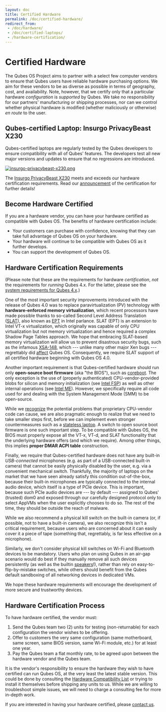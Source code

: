 ```yaml
---
layout: doc
title: Certified Hardware
permalink: /doc/certified-hardware/
redirect_from:
 - /doc/hardware/
 - /doc/certified-laptops/
 - /hardware-certification/
---
```


# Certified Hardware

The Qubes OS Project aims to partner with a select few computer vendors to ensure that Qubes users have reliable hardware purchasing options.
We aim for these vendors to be as diverse as possible in terms of geography, cost, and availability.
Note, however, that we certify only that a particular hardware *configuration* is *supported* by Qubes.
We take no responsibility for our partners' manufacturing or shipping processes, nor can we control whether physical hardware is modified (whether maliciously or otherwise) *en route* to the user.


## Qubes-certified Laptop: Insurgo PrivacyBeast X230

Qubes-certified laptops are regularly tested by the Qubes developers to ensure compatibility with all of Qubes' features.
The developers test all new major versions and updates to ensure that no regressions are introduced.

[![insurgo-privacybeast-x230.png](/attachment/site/insurgo-privacybeast-x230.png)](/attachment/site/insurgo-privacybeast-x230.png)

The [Insurgo PrivacyBeast X230] meets and exceeds our hardware certification requirements.
Read our [announcement][privacybeast announcement] of the certification for further details!


## Become Hardware Certified

If you are a hardware vendor, you can have your hardware certified as compatible with Qubes OS.
The benefits of hardware certification include:

* Your customers can purchase with confidence, knowing that they can take full advantage of Qubes OS on your hardware.
* Your hardware will continue to be compatible with Qubes OS as it further develops.
* You can support the development of Qubes OS.


## Hardware Certification Requirements

(Please note that these are the requirements for hardware *certification*, *not* the requirements for *running* Qubes 4.x.
For the latter, please see the [system requirements for Qubes 4.x].)

One of the most important security improvements introduced with the release of Qubes 4.0 was to replace paravirtualization (PV) technology with **hardware-enforced memory virtualization**, which recent processors have made possible thanks to so-called Second Level Address Translation ([SLAT]), also known as [EPT][EPT-enabled CPUs] in Intel parlance.
SLAT (EPT) is an extension to Intel VT-x virtualization, which originally was capable of only CPU virtualization but not memory virtualization and hence required a complex Shadow Page Tables approach.
We hope that embracing SLAT-based memory virtualization will allow us to prevent disastrous security bugs, such as the infamous [XSA-148], which --- unlike many other major Xen bugs --- regrettably did [affect][QSB 22] Qubes OS.
Consequently, we require SLAT support of all certified hardware beginning with Qubes OS 4.0.

Another important requirement is that Qubes-certified hardware should run only **open-source boot firmware** (aka "the BIOS"), such as [coreboot].
The only exception is the use of (properly authenticated) CPU-vendor-provided blobs for silicon and memory initialization (see [Intel FSP]) as well as other internal operations (see [Intel ME]).
However, we specifically require all code used for and dealing with the System Management Mode (SMM) to be open-source.

While we [recognize][x86_harmful] the potential problems that proprietary CPU-vendor code can cause, we are also pragmatic enough to realize that we need to take smaller steps first, before we can implement even stronger countermeasures such as a [stateless laptop].
A switch to open source boot firmware is one such important step.
To be compatible with Qubes OS, the BIOS must properly expose all the VT-x, VT-d, and SLAT functionality that the underlying hardware offers (and which we require).
Among other things, this implies **proper DMAR ACPI table** construction.

Finally, we require that Qubes-certified hardware does not have any built-in _USB-connected_ microphones (e.g. as part of a USB-connected built-in camera) that cannot be easily physically disabled by the user, e.g. via a convenient mechanical switch.
Thankfully, the majority of laptops on the market that we have seen already satisfy this condition out-of-the-box, because their built-in microphones are typically connected to the internal audio device, which itself is a type of PCIe device.
This is important, because such PCIe audio devices are --- by default --- assigned to Qubes' (trusted) dom0 and exposed through our carefully designed protocol only to select AppVMs when the user explicitly chooses to do so.
The rest of the time, they should be outside the reach of malware.

While we also recommend a physical kill switch on the built-in camera (or, if possible, not to have a built-in camera), we also recognize this isn't a critical requirement, because users who are concerned about it can easily cover it a piece of tape (something that, regrettably, is far less effective on a microphone).

Similarly, we don't consider physical kill switches on Wi-Fi and Bluetooth devices to be mandatory.
Users who plan on using Qubes in an air-gap scenario would do best if they manually remove all such devices persistently (as well as the builtin [speakers][audio_modem]!), rather than rely on easy-to-flip-by-mistake switches, while others should benefit from the Qubes default sandboxing of all networking devices in dedicated VMs.

We hope these hardware requirements will encourage the development of more secure and trustworthy devices.


## Hardware Certification Process

To have hardware certified, the vendor must:

1. Send the Qubes team two (2) units for testing (non-returnable) for each configuration the vendor wishes to be offering.
2. Offer to customers the very same configuration (same motherboard, same screen, same BIOS version, same Wi-Fi module, etc.) for at least one year.
3. Pay the Qubes team a flat monthly rate, to be agreed upon between the hardware vendor and the Qubes team.

It is the vendor's responsibility to ensure the hardware they wish to have certified can run Qubes OS, at the very least the latest stable version.
This could be done by consulting the [Hardware Compatibility List] or trying to install it themselves before shipping any units to us.
While we are willing to troubleshoot simple issues, we will need to charge a consulting fee for more in-depth work.

If you are interested in having your hardware certified, please [contact us].


[stateless laptop]: https://blog.invisiblethings.org/2015/12/23/state_harmful.html
[System Requirements]: /doc/system-requirements/
[Hardware Compatibility List]: /hcl/
[Hardware Certification]: #hardware-certification
[system requirements for Qubes 4.x]: /doc/system-requirements/#qubes-release-4x
[contact us]: mailto:business@qubes-os.org
[SLAT]: https://en.wikipedia.org/wiki/Second_Level_Address_Translation
[EPT-enabled CPUs]: https://ark.intel.com/Search/FeatureFilter?productType=processors&ExtendedPageTables=true&MarketSegment=Mobile
[XSA-148]: https://xenbits.xen.org/xsa/advisory-148.html
[QSB 22]: https://github.com/QubesOS/qubes-secpack/blob/master/QSBs/qsb-022-2015.txt
[pvh_ticket]: https://github.com/QubesOS/qubes-issues/issues/2185
[coreboot]: https://www.coreboot.org/
[Intel FSP]: https://firmware.intel.com/learn/fsp/about-intel-fsp
[Intel ME]: https://www.apress.com/9781430265719
[x86_harmful]: https://blog.invisiblethings.org/papers/2015/x86_harmful.pdf
[stateless laptop]: https://blog.invisiblethings.org/papers/2015/state_harmful.pdf
[audio_modem]: https://github.com/romanz/amodem/
[Insurgo PrivacyBeast X230]: https://insurgo.ca/produit/qubesos-certified-privacybeast_x230-reasonably-secured-laptop/
[privacybeast announcement]: /news/2019/09/19/insurgo-privacybeast-qubes-certification.md
